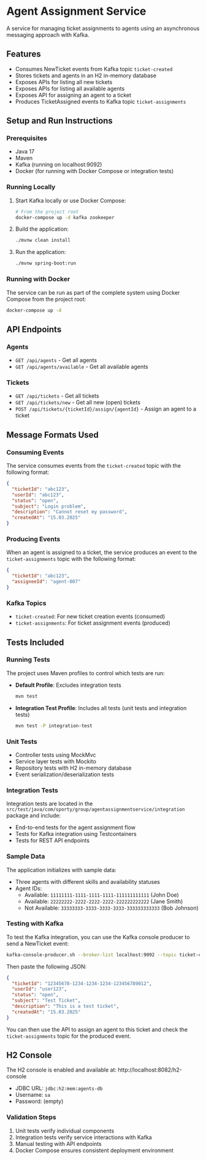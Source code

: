 # Agent Assignment Service

A service for managing ticket assignments to agents using an asynchronous messaging approach with Kafka.

## Features

- Consumes NewTicket events from Kafka topic `ticket-created`
- Stores tickets and agents in an H2 in-memory database
- Exposes APIs for listing all new tickets
- Exposes APIs for listing all available agents
- Exposes API for assigning an agent to a ticket
- Produces TicketAssigned events to Kafka topic `ticket-assignments`

## Setup and Run Instructions

### Prerequisites

- Java 17
- Maven
- Kafka (running on localhost:9092)
- Docker (for running with Docker Compose or integration tests)

### Running Locally

1. Start Kafka locally or use Docker Compose:
   ```bash
   # From the project root
   docker-compose up -d kafka zookeeper
   ```

2. Build the application:
   ```bash
   ./mvnw clean install
   ```

3. Run the application:
   ```bash
   ./mvnw spring-boot:run
   ```

### Running with Docker

The service can be run as part of the complete system using Docker Compose from the project root:

```bash
docker-compose up -d
```

## API Endpoints

### Agents

- `GET /api/agents` - Get all agents
- `GET /api/agents/available` - Get all available agents

### Tickets

- `GET /api/tickets` - Get all tickets
- `GET /api/tickets/new` - Get all new (open) tickets
- `POST /api/tickets/{ticketId}/assign/{agentId}` - Assign an agent to a ticket

## Message Formats Used

### Consuming Events

The service consumes events from the `ticket-created` topic with the following format:

```json
{
  "ticketId": "abc123",
  "userId": "abc123",
  "status": "open",
  "subject": "Login problem",
  "description": "Cannot reset my password",
  "createdAt": "15.03.2025"
}
```

### Producing Events

When an agent is assigned to a ticket, the service produces an event to the `ticket-assignments` topic with the following format:

```json
{
  "ticketId": "abc123",
  "assigneeId": "agent-007"
}
```

### Kafka Topics
- `ticket-created`: For new ticket creation events (consumed)
- `ticket-assignments`: For ticket assignment events (produced)

## Tests Included

### Running Tests

The project uses Maven profiles to control which tests are run:

- **Default Profile**: Excludes integration tests
  ```bash
  mvn test
  ```

- **Integration Test Profile**: Includes all tests (unit tests and integration tests)
  ```bash
  mvn test -P integration-test
  ```

### Unit Tests
- Controller tests using MockMvc
- Service layer tests with Mockito
- Repository tests with H2 in-memory database
- Event serialization/deserialization tests

### Integration Tests
Integration tests are located in the `src/test/java/com/sporty/group/agentassignmentservice/integration` package and include:
- End-to-end tests for the agent assignment flow
- Tests for Kafka integration using Testcontainers
- Tests for REST API endpoints

### Sample Data

The application initializes with sample data:

- Three agents with different skills and availability statuses
- Agent IDs:
  - Available: `11111111-1111-1111-1111-111111111111` (John Doe)
  - Available: `22222222-2222-2222-2222-222222222222` (Jane Smith)
  - Not Available: `33333333-3333-3333-3333-333333333333` (Bob Johnson)

### Testing with Kafka

To test the Kafka integration, you can use the Kafka console producer to send a NewTicket event:

```bash
kafka-console-producer.sh --broker-list localhost:9092 --topic ticket-created
```

Then paste the following JSON:

```json
{
  "ticketId": "12345678-1234-1234-1234-123456789012",
  "userId": "user123",
  "status": "open",
  "subject": "Test Ticket",
  "description": "This is a test ticket",
  "createdAt": "15.03.2025"
}
```

You can then use the API to assign an agent to this ticket and check the `ticket-assignments` topic for the produced event.

## H2 Console

The H2 console is enabled and available at: http://localhost:8082/h2-console

- JDBC URL: `jdbc:h2:mem:agents-db`
- Username: `sa`
- Password: (empty)

### Validation Steps
1. Unit tests verify individual components
2. Integration tests verify service interactions with Kafka
3. Manual testing with API endpoints
4. Docker Compose ensures consistent deployment environment

